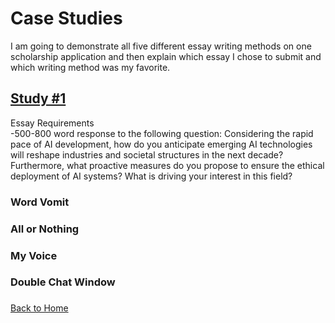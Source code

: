 # Case Studies

I am going to demonstrate all five different essay writing methods on one scholarship application and then explain which essay I chose to submit and which writing method was my favorite. 

## [Study #1](https://www.nshss.org/scholarships/s/nshss-artificial-intelligence-ai-innovation-scholarship/)
Essay Requirements  
-500-800 word response to the following question: Considering the rapid pace of AI development, how do you anticipate emerging AI technologies will reshape industries and societal structures in the next decade? Furthermore, what proactive measures do you propose to ensure the ethical deployment of AI systems? What is driving your interest in this field? 

### Word Vomit
### All or Nothing
### My Voice
### Double Chat Window
###

[Back to Home](README.md)

